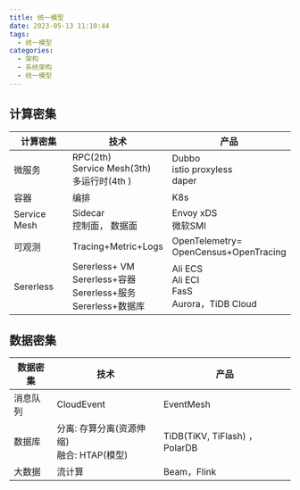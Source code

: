 ```yaml
---
title: 统一模型
date: 2023-05-13 11:10:44
tags:
  - 统一模型
categories:
  - 架构    
  - 系统架构
  - 统一模型
---
```


<p></p>
<!-- more -->

## 计算密集

| 计算密集     | 技术                                                         | 产品                                                     |
| ------------ | ------------------------------------------------------------ | -------------------------------------------------------- |
| 微服务       | RPC(2th)<br/>Service Mesh(3th)<br>多运行时(4th )             | Dubbo<br/>istio proxyless<br/>daper                      |
| 容器         | 编排                                                         | K8s                                                      |
| Service Mesh | Sidecar <br/>控制面， 数据面                                 | Envoy xDS <br/>微软SMI                                   |
| 可观测       | Tracing+Metric+Logs                                          | OpenTelemetry=<br>OpenCensus+OpenTracing                 |
| Sererless    | Sererless+ VM<br/>Sererless+容器<br/>Sererless+服务<br/>Sererless+数据库<br/> | Ali ECS<br/>Ali ECI<br/>FasS<br/>Aurora，TiDB Cloud<br/> |



## 数据密集

| 数据密集 | 技术                                         | 产品                          |
| -------- | -------------------------------------------- | ----------------------------- |
| 消息队列 | CloudEvent                                   | EventMesh                     |
| 数据库   | 分离: 存算分离(资源伸缩)<br>融合: HTAP(模型) | TiDB(TiKV, TiFlash) ，PolarDB |
| 大数据   | 流计算                                       | Beam，Flink                   |

